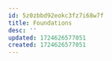 ```yaml
---
id: 5z0zbbd92eokc3fz7i68w7f
title: Foundations
desc: ''
updated: 1724626577051
created: 1724626577051
---
```

